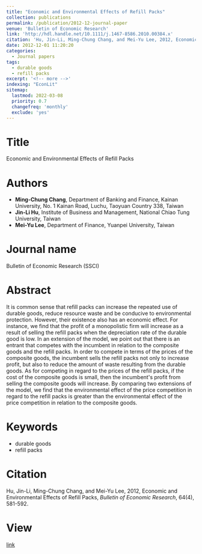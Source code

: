 ```yaml
---
title: "Economic and Environmental Effects of Refill Packs"
collection: publications
permalink: /publication/2012-12-journal-paper
venue: 'Bulletin of Economic Research'
link: 'http://hdl.handle.net/10.1111/j.1467-8586.2010.00384.x'
citation: 'Hu, Jin-Li, Ming-Chung Chang, and Mei-Yu Lee, 2012, Economic and Environmental Effects of Refill Packs, *Bulletin of Economic Research*, 64(4), 581-592.'
date: 2012-12-01 11:20:20
categories:
  - Journal papers
tags:
  - durable goods
  - refill packs
excerpt: '<!-- more -->'
indexing: "EconLit"
sitemap:
  lastmod: 2022-03-08
  priority: 0.7
  changefreq: 'monthly'
  exclude: 'yes'
---
```



# Title
Economic and Environmental Effects of Refill Packs

# Authors

- **Ming-Chung Chang**, Department of Banking and Finance, Kainan University, No. 1 Kainan Road, Luchu, Taoyuan Country 338, Taiwan
- **Jin-Li Hu**, Institute of Business and Management, National Chiao Tung University, Taiwan
- **Mei-Yu Lee**, Department of Finance, Yuanpei University, Taiwan

<!-- more -->

# Journal name

Bulletin of Economic Research (SSCI)

# Abstract

It is common sense that refill packs can increase the repeated use of durable goods, reduce resource waste and be conducive to environmental protection. However, their existence also has an economic effect. For instance, we find that the profit of a monopolistic firm will increase as a result of selling the refill packs when the depreciation rate of the durable good is low. In an extension of the model, we point out that there is an entrant that competes with the incumbent in relation to the composite goods and the refill packs. In order to compete in terms of the prices of the composite goods, the incumbent sells the refill packs not only to increase profit, but also to reduce the amount of waste resulting from the durable goods. As for competing in regard to the prices of the refill packs, if the cost of the composite goods is small, then the incumbent's profit from selling the composite goods will increase. By comparing two extensions of the model, we find that the environmental effect of the price competition in regard to the refill packs is greater than the environmental effect of the price competition in relation to the composite goods.

# Keywords

- durable goods
- refill packs

# Citation

Hu, Jin-Li, Ming-Chung Chang, and Mei-Yu Lee, 2012, Economic and Environmental Effects of Refill Packs, *Bulletin of Economic Research*, 64(4), 581-592.

# View

[link](http://hdl.handle.net/10.1111/j.1467-8586.2010.00384.x)